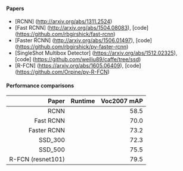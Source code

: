 #### Papers

 * [RCNN] (http://arxiv.org/abs/1311.2524)
 * [Fast RCNN] (http://arxiv.org/abs/1504.08083), [code] (https://github.com/rbgirshick/fast-rcnn)
 * [Faster RCNN] (http://arxiv.org/abs/1506.01497), [code] (https://github.com/rbgirshick/py-faster-rcnn)
 * [SingleShot Multibox Detector] (https://arxiv.org/abs/1512.02325), [code] (https://github.com/weiliu89/caffe/tree/ssd)
 * [R-FCN] (https://arxiv.org/abs/1605.06409), [code] (https://github.com/Orpine/py-R-FCN)
 

#### Performance comparisons
| Paper | Runtime | Voc2007 mAP |
|---:|---:|---:|
|RCNN||58.5|
|Fast RCNN||70.0|
|Faster RCNN||73.2|
|SSD_300||72.3|
|SSD_500||75.5|
|R-FCN (resnet101)||79.5|
